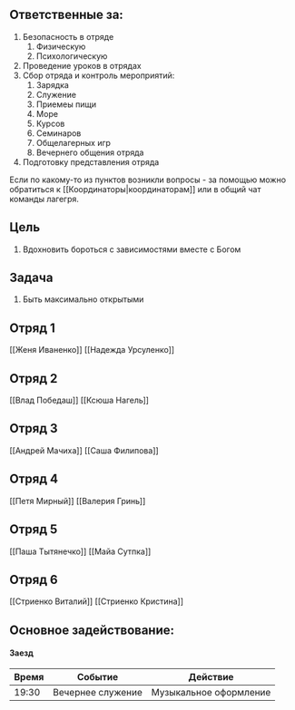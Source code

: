 ## Ответственные за:
1. Безопасность в отряде
	1. Физическую
	2. Психологическую
2. Проведение уроков в отрядах
3. Сбор отряда и контроль мероприятий:
	1. Зарядка
	2. Служение
	3. Приемеы пищи
	4. Море
	5. Курсов
	6. Семинаров
	7. Общелагерных игр
	8. Вечернего общения отряда
4. Подготовку представления отряда

Если по какому-то из пунктов возникли вопросы - за помощью можно обратиться к [[Координаторы|координаторам]] или в общий чат команды лагегря.

## Цель 
1.  Вдохновить бороться с зависимостями вместе с Богом

## Задача
1. Быть максимально открытыми

## Отряд 1
[[Женя Иваненко]]
[[Надежда Урсуленко]]

## Отряд 2
[[Влад Победаш]]
[[Ксюша Нагель]]

## Отряд 3
[[Андрей Мачиха]]
[[Саша Филипова]]

## Отряд 4
[[Петя Мирный]]
[[Валерия Гринь]]

## Отряд 5
[[Паша Тытянечко]]
[[Майа Сутпка]]

## Отряд 6
[[Стриенко Виталий]]
[[Стриенко Кристина]]

## Основное задействование:
#### Заезд
| Время | Событие           | Действие               |
| ----- | ----------------- | ---------------------- |
| 19:30 | Вечернее служение | Музыкальное оформление | 